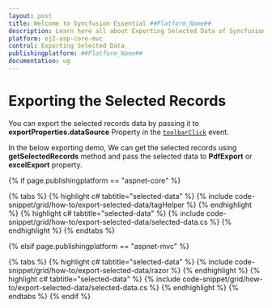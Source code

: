 ```yaml
---
layout: post
title: Welcome to Syncfusion Essential ##Platform_Name##
description: Learn here all about Exporting Selected Data of Syncfusion Essential ##Platform_Name## widgets based on HTML5 and jQuery.
platform: ej2-asp-core-mvc
control: Exporting Selected Data
publishingplatform: ##Platform_Name##
documentation: ug
---
```



# Exporting the Selected Records

You can export the selected records data by passing it to **exportProperties.dataSource** Property in the [`toolbarClick`](https://help.syncfusion.com/cr/aspnetcore-js2/Syncfusion.EJ2.Grids.Grid.html#Syncfusion_EJ2_Grids_Grid_ToolbarClick) event.

In the below exporting demo, We can get the selected records using **getSelectedRecords** method and pass the selected data to **PdfExport** or **excelExport** property.

{% if page.publishingplatform == "aspnet-core" %}

{% tabs %}
{% highlight c# tabtitle="selected-data" %}
{% include code-snippet/grid/how-to/export-selected-data/tagHelper %}
{% endhighlight %}
{% highlight c# tabtitle="selected-data" %}
{% include code-snippet/grid/how-to/export-selected-data/selected-data.cs %}
{% endhighlight %}
{% endtabs %}

{% elsif page.publishingplatform == "aspnet-mvc" %}

{% tabs %}
{% highlight c# tabtitle="selected-data" %}
{% include code-snippet/grid/how-to/export-selected-data/razor %}
{% endhighlight %}
{% highlight c# tabtitle="selected-data" %}
{% include code-snippet/grid/how-to/export-selected-data/selected-data.cs %}
{% endhighlight %}
{% endtabs %}
{% endif %}

